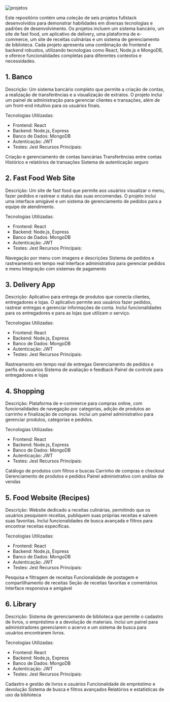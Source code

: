 ![projetos](https://github.com/user-attachments/assets/a4a9d27a-b25a-4832-a77a-a8d73e463f31)


Este repositório contém uma coleção de seis projetos fullstack desenvolvidos para demonstrar habilidades em diversas tecnologias e padrões de desenvolvimento. Os projetos incluem um sistema bancário, um site de fast food, um aplicativo de delivery, uma plataforma de e-commerce, um site de receitas culinárias e um sistema de gerenciamento de biblioteca. Cada projeto apresenta uma combinação de frontend e backend robustos, utilizando tecnologias como React, Node.js e MongoDB, e oferece funcionalidades completas para diferentes contextos e necessidades.

## 1. Banco

Descrição: Um sistema bancário completo que permite a criação de contas, a realização de transferências e a visualização de extratos. O projeto inclui um painel de administração para gerenciar clientes e transações, além de um front-end intuitivo para os usuários finais.

Tecnologias Utilizadas:

 - Frontend: React
 - Backend: Node.js, Express
 - Banco de Dados: MongoDB
 - Autenticação: JWT
 - Testes: Jest
Recursos Principais:

Criação e gerenciamento de contas bancárias
Transferências entre contas
Histórico e relatórios de transações
Sistema de autenticação seguro

## 2. Fast Food Web Site

Descrição: Um site de fast food que permite aos usuários visualizar o menu, fazer pedidos e rastrear o status das suas encomendas. O projeto inclui uma interface amigável e um sistema de gerenciamento de pedidos para a equipe de atendimento.

Tecnologias Utilizadas:

 - Frontend: React
 - Backend: Node.js, Express
 - Banco de Dados: MongoDB
 - Autenticação: JWT
 - Testes: Jest
Recursos Principais:

Navegação por menu com imagens e descrições
Sistema de pedidos e rastreamento em tempo real
Interface administrativa para gerenciar pedidos e menu
Integração com sistemas de pagamento

## 3. Delivery App
   
Descrição: Aplicativo para entrega de produtos que conecta clientes, entregadores e lojas. O aplicativo permite aos usuários fazer pedidos, rastrear entregas e gerenciar informações de conta. Inclui funcionalidades para os entregadores e para as lojas que utilizam o serviço.

Tecnologias Utilizadas:

 - Frontend: React
 - Backend: Node.js, Express
 - Banco de Dados: MongoDB
 - Autenticação: JWT
 - Testes: Jest
Recursos Principais:

Rastreamento em tempo real de entregas
Gerenciamento de pedidos e perfis de usuários
Sistema de avaliação e feedback
Painel de controle para entregadores e lojas

## 4. Shopping
   
Descrição: Plataforma de e-commerce para compras online, com funcionalidades de navegação por categorias, adição de produtos ao carrinho e finalização de compras. Inclui um painel administrativo para gerenciar produtos, categorias e pedidos.

Tecnologias Utilizadas:

 - Frontend: React
 - Backend: Node.js, Express
 - Banco de Dados: MongoDB
 - Autenticação: JWT
 - Testes: Jest
Recursos Principais:

Catálogo de produtos com filtros e buscas
Carrinho de compras e checkout
Gerenciamento de produtos e pedidos
Painel administrativo com análise de vendas

## 5. Food Website (Recipes)
   
Descrição: Website dedicado a receitas culinárias, permitindo que os usuários pesquisem receitas, publiquem suas próprias receitas e salvem suas favoritas. Inclui funcionalidades de busca avançada e filtros para encontrar receitas específicas.

Tecnologias Utilizadas:

 - Frontend: React
 - Backend: Node.js, Express
 - Banco de Dados: MongoDB
 - Autenticação: JWT
 - Testes: Jest
Recursos Principais:

Pesquisa e filtragem de receitas
Funcionalidade de postagem e compartilhamento de receitas
Seção de receitas favoritas e comentários
Interface responsiva e amigável

## 6. Library
   
Descrição: Sistema de gerenciamento de biblioteca que permite o cadastro de livros, o empréstimo e a devolução de materiais. Inclui um painel para administradores gerenciarem o acervo e um sistema de busca para usuários encontrarem livros.

Tecnologias Utilizadas:

 - Frontend: React
 - Backend: Node.js, Express
 - Banco de Dados: MongoDB
 - Autenticação: JWT
 - Testes: Jest
Recursos Principais:

Cadastro e gestão de livros e usuários
Funcionalidade de empréstimo e devolução
Sistema de busca e filtros avançados
Relatórios e estatísticas de uso da biblioteca
